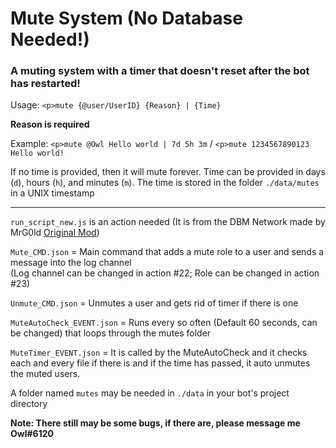 # Mute System (No Database Needed!)

### A muting system with a timer that doesn't reset after the bot has restarted!

Usage: `<p>mute {@user/UserID} {Reason} | {Time}`

**Reason is required**

Example: `<p>mute @Owl Hello world | 7d 5h 3m` / `<p>mute 1234567890123 Hello world!`

If no time is provided, then it will mute forever. Time can be provided in days (`d`), hours (`h`), and minutes (`m`). The time is stored in the folder `./data/mutes` in a UNIX timestamp

----

`run_script_new.js` is an action needed (It is from the DBM Network made by MrG0ld [Original Mod](https://raw.githubusercontent.com/MrG0ld/DBM-Gold-Mods/master/actions/run_script.js))

`Mute_CMD.json` = Main command that adds a mute role to a user and sends a message into the log channel<br> (Log channel can be changed in action #22; Role can be changed in action #23)

`Unmute_CMD.json` = Unmutes a user and gets rid of timer if there is one

`MuteAutoCheck_EVENT.json` = Runs every so often (Default 60 seconds, can be changed) that loops through the mutes folder

`MuteTimer_EVENT.json` = It is called by the MuteAutoCheck and it checks each and every file if there is and if the time has passed, it auto unmutes the muted users.

A folder named `mutes` may be needed in `./data` in your bot's project directory

**Note: There still may be some bugs, if there are, please message me Owl#6120**

